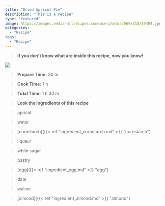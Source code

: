```yaml
---
title: "Dried Apricot Pie"
description: "This is a recipe"
type: "featured"
image: https://images.media-allrecipes.com/userphotos/560x315/19404.jpg
categories: 
  - "Recipe"
tags: 
  - "Recipe"
---
```



>**If you don't know what are inside this recipe, now you know!**

![](../images/Recipes-Banner.jpg)
> **Prepare Time:** 30 m


> **Cook Time:** 1 h


> **Total Time:** 1 h 30 m

> **Look the ingredients of this recipe**

> apricot

> water

> [cornstarch]({{< ref "ingredient_cornstarch.md" >}} "cornstarch")

> liqueur

> white sugar

> pastry

> [egg]({{< ref "ingredient_egg.md" >}} "egg")

> date

> walnut

> [almond]({{< ref "ingredient_almond.md" >}} "almond")


